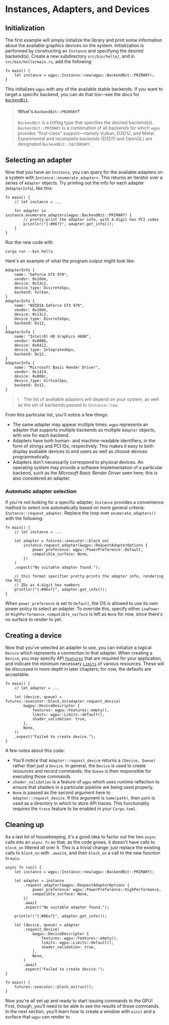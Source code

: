 # Instances, Adapters, and Devices

## Initialization

The first example will simply initialize the library and print some information about the available graphics devices on the system.
Initialization is performed by constructing an `Instance` and specifying the desired backend(s).
Create a new subdirectory `src/bin/hello/`, and in `src/bin/hello/main.rs`, add the following:

```rust,no_run,noplayground
fn main() {
    let instance = wgpu::Instance::new(wgpu::BackendBit::PRIMARY);
}
```

This initializes `wgpu` with any of the available stable backends.
If you want to target a specific backend, you can do that too&mdash;see the docs for [`BackendBit`].

> #### What's `BackendBit::PRIMARY`?
>
> `BackendBit` is a bitflag type that specifies the desired backend(s).
> `BackentBit::PRIMARY` is a combination of all backends for which `wgpu` provides "first-class" support&mdash;namely Vulkan, D3D12, and Metal.
> Experimental and incomplete backends (D3D11 and OpenGL) are designated `BackendBit::SECONDARY`.

## Selecting an adapter

Now that you have an `Instance`, you can query for the available adapters on a system with `Instance::enumerate_adapters`.
This returns an iterator over a series of `Adapter` objects.
Try printing out the info for each adapter (`AdapterInfo`), like this:

```rust,no_run,noplayground
fn main() {
    // let instance = ...

    for adapter in instance.enumerate_adapters(wgpu::BackendBit::PRIMARY) {
        // pretty-print the adapter info, with 4-digit hex PCI codes
        println!("{:#06?}", adapter.get_info());
    }
}
```

Run the new code with

```
cargo run --bin hello
```

Here's an example of what the program output might look like:

```
AdapterInfo {
    name: "GeForce GTX 970",
    vendor: 0x10de,
    device: 0x13c2,
    device_type: DiscreteGpu,
    backend: Vulkan,
}
AdapterInfo {
    name: "NVIDIA GeForce GTX 970",
    vendor: 0x10de,
    device: 0x13c2,
    device_type: DiscreteGpu,
    backend: Dx12,
}
AdapterInfo {
    name: "Intel(R) HD Graphics 4600",
    vendor: 0x8086,
    device: 0x0412,
    device_type: IntegratedGpu,
    backend: Dx12,
}
AdapterInfo {
    name: "Microsoft Basic Render Driver",
    vendor: 0x1414,
    device: 0x008c,
    device_type: VirtualGpu,
    backend: Dx12,
}
```

> ℹ️ &ensp; The list of available adapters will depend on your system, as well as the set of backends passed to `Instance::new`.

From this particular list, you'll notice a few things:
- The same adapter may appear multiple times.
  `wgpu` represents an adapter that supports multiple backends as multiple `Adapter` objects, with one for each backend.
- Adapters have both human- and machine-readable identifiers, in the form of strings and PCI IDs, respectively.
  This makes it easy to both display available devices to end users as well as choose devices programmatically.
- Adapters don't necessarily correspond to physical devices.
  An operating system may provide a software implementation of a particular backend, such as the *Microsoft Basic Render Driver* seen here; this is also considered an adapter.
  
### Automatic adapter selection

If you're not looking for a specific adapter, `Instance` provides a convenience method to select one automatically based on more general criteria: `Instance::request_adapter`.
Replace the loop over `enumerate_adapters()` with the following:

```rust,no_run,no_playground
fn main() {
    // let instance = ...

    let adapter = futures::executor::block_on(
        instance.request_adapter(&wgpu::RequestAdapterOptions {
            power_preference: wgpu::PowerPreference::Default,
            compatible_surface: None,
        })
    )
    .expect("No suitable adapter found.");

    // this format specifier pretty-prints the adapter info, rendering the PCI
    // IDs as 4-digit hex numbers
    println!("{:#06x?}", adapter.get_info());
}
```

When `power_preference` is set to `Default`, the OS is allowed to use its own power policy to select an adapter.
To override this, specify either `LowPower` or `HighPerformance`.
`compatible_surface` is left as `None` for now, since there's no surface to render to yet.

## Creating a device

Now that you've selected an adapter to use, you can initialize a logical `Device` which represents a connection to that adapter.
When creating a `Device`, you may specify API [`Features`] that are required for your application, and indicate the minimum necessary [`Limits`] of various resources.
These will be discussed in more depth in later chapters; for now, the defaults are acceptable.

```rust,no_run,no_playground
fn main() {
    // let adapter = ...
    
    let (device, queue) = futures::executor::block_on(adapter.request_device(
        &wgpu::DeviceDescriptor {
            features: wgpu::Features::empty(),
            limits: wgpu::Limits::default(),
            shader_validation: true,
        },
        None,
    ))
    .expect("Failed to create device.");
}
```

A few notes about this code:
- You'll notice that `Adapter::request_device` returns a `(Device, Queue)` rather than just a `Device`.
  In general, the `Device` is used to create resources and record commands; the `Queue` is then responsible for executing those commands.
- `shader_validation` is a feature of `wgpu` which uses runtime reflection to ensure that shaders in a particular pipeline are being used properly.
- `None` is passed as the second argument here to `Adapter::request_device`.
  If this argument is `Some(path)`, then `path` is used as a directory in which to store API traces.
  This functionality requires the `trace` feature to be enabled in your `Cargo.toml`.
  
## Cleaning up

As a last bit of housekeeping, it's a good idea to factor out the two `async` calls into an `async fn` so that, as the code grows, it doesn't have calls to `block_on` littered all over it.
This is a trivial change: just replace the existing calls to `block_on` with `.await`s, and then `block_on` a call to the new function in `main`.

```rust,no_run,no_playground
async fn run() {
    let instance = wgpu::Instance::new(wgpu::BackendBit::PRIMARY);

    let adapter = instance
        .request_adapter(&wgpu::RequestAdapterOptions {
            power_preference: wgpu::PowerPreference::HighPerformance,
            compatible_surface: None,
        })
        .await
        .expect("No suitable adapter found.");

    println!("{:#06x?}", adapter.get_info());

    let (device, queue) = adapter
        .request_device(
            &wgpu::DeviceDescriptor {
                features: wgpu::Features::empty(),
                limits: wgpu::Limits::default(),
                shader_validation: true,
            },
            None,
        )
        .await
        .expect("Failed to create device.");
}

fn main() {
    futures::executor::block_on(run());
}
```

Now you're all set up and ready to start issuing commands to the GPU!
First, though, you'll need to be able to see the results of those commands.
In the next section, you'll learn how to create a window with `winit` and a surface that `wgpu` can render to.

[`BackendBit`]: https://docs.rs/wgpu/0.6/wgpu/struct.BackendBit.html
[`Features`]: https://docs.rs/wgpu/0.6/wgpu/struct.Features.html
[`Limits`]: https://docs.rs/wgpu/0.6/wgpu/struct.Limits.html
